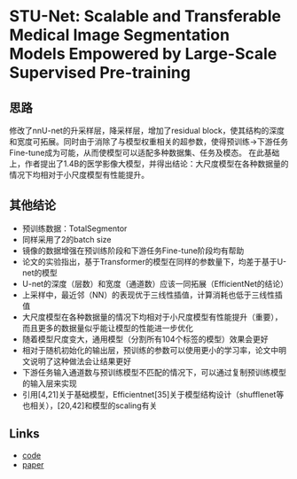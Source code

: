 # STU-Net: Scalable and Transferable Medical Image Segmentation Models Empowered by Large-Scale Supervised Pre-training
## 思路
修改了nnU-net的升采样层，降采样层，增加了residual block，使其结构的深度和宽度可拓展。同时由于消除了与模型权重相关的超参数，使得预训练->下游任务Fine-tune成为可能，从而使模型可以适配多种数据集、任务及模态。
在此基础上，作者提出了1.4B的医学影像大模型，并得出结论：大尺度模型在各种数据量的情况下均相对于小尺度模型有性能提升。

## 其他结论
- 预训练数据：TotalSegmentor
- 同样采用了2的batch size
- 镜像的数据增强在预训练阶段和下游任务Fine-tune阶段均有帮助
- 论文的实验指出，基于Transformer的模型在同样的参数量下，均差于基于U-net的模型
- U-net的深度（层数）和宽度（通道数）应该一同拓展（EfficientNet的结论）
- 上采样中，最近邻（NN）的表现优于三线性插值，计算消耗也低于三线性插值
- 大尺度模型在各种数据量的情况下均相对于小尺度模型有性能提升（重要），而且更多的数据量似乎能让模型的性能进一步优化
- 随着模型尺度变大，通用模型（分割所有104个标签的模型）效果会更好
- 相对于随机初始化的输出层，预训练的参数可以使用更小的学习率，论文中明文说明了这种做法会让结果更好
- 下游任务输入通道数与预训练模型不匹配的情况下，可以通过复制预训练模型的输入层来实现
- 引用[4,21]关于基础模型，Efficientnet[35]关于模型结构设计（shufflenet等也相关），[20,42]和模型的scaling有关

## Links
- [code](https://github.com/uni-medical/STU-Net)
- [paper](https://arxiv.org/abs/2304.06716)